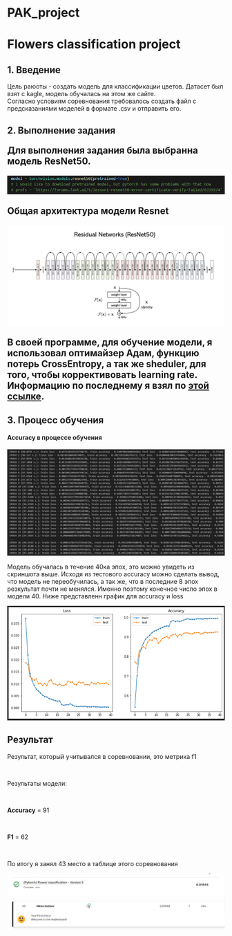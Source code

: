 # PAK_project
<h1>Flowers classification project</h1>
<h2>1. Введение</h2>
<p>Цель раюоты - создать модель для классификации цветов. Датасет был взят с kagle, модель обучалась на этом же сайте.<br>
Согласно условиям соревнования требовалось создать файл с предсказаниями моделей в формате .csv и отправить его.<br></p>
<h2>2. Выполнение задания</2>
<p>Для выполнения задания была выбранна модель ResNet50.</p>
<img src="./model.png">
<p>Общая архитектура модели Resnet</p>
<img src="./arhitec.png">
<p>В своей программе, для обучение модели, я использовал оптимайзер Адам, функцию потерь CrossEntropy, а так же sheduler, для того, чтобы коррективовать learning rate. Информацию по последнему я взял по <a href="https://neptune.ai/blog/how-to-choose-a-learning-rate-scheduler">этой ссылке</a>.</p>
<h2>3. Процесс обучения</h2>
<h4>Accuracy в процессе обучения</h4>
<img src="training.png">
<p>Модель обучалась в течение 40ка эпох, это можно увидеть из скриншота выше. Исходя из тестового accuracy можно сделать вывод, что модель не переобучилась, а так же, что в последние 8 эпох резкультат почти не менялся. Именно поэтому конечное число эпох в модели 40. Ниже представленн график для accuracy и loss</p>
<img src="acc_graoh.png">
<h2>Результат</h2>
<p>Результат, который учитывался в соревновании, это метрика f1</p>
<img src ="">
<p>Результаты модели:</p><br>
<p><b>Accuracy</b> = 91</p><br>
<p><b>F1</b> = 62</p><br>
<p>По итогу я занял 43 место в таблице этого соревнования</p>
<img src="result_by_kag.png">
<img src="table_place.png">
